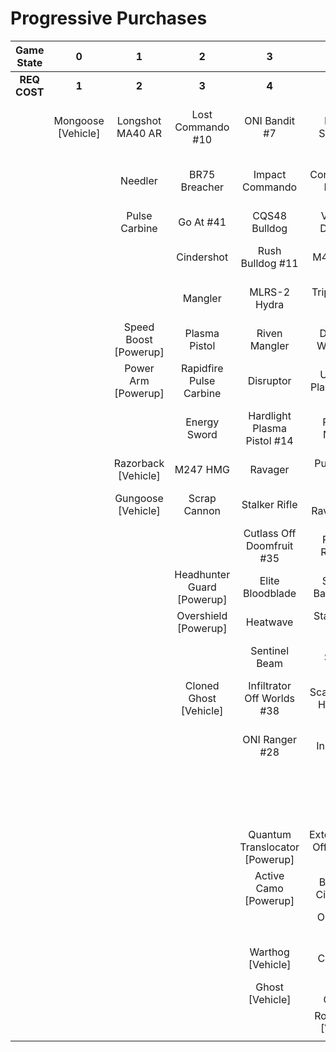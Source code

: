 # Progressive Purchases

| **Game State** |       **0**        |         **1**         |           **2**            |             **3**              |              **4**              |            **5**            |          **6**           |                            |                       |
| :------------: | :----------------: | :-------------------: | :------------------------: | :----------------------------: | :-----------------------------: | :-------------------------: | :----------------------: | :------------------------: | :-------------------: |
|  **REQ COST**  |       **1**        |         **2**         |           **3**            |             **4**              |              **5**              |            **6**            |          **7**           |           **8**            |         **9**         |
|                | Mongoose [Vehicle] |   Longshot MA40 AR    |     Lost Commando #10      |         ONI Bandit #7          |        Key Off Speed #2         |      Striker Sidekick       |      Headhunter #48      |    Guard Off Doisac #40    | Banish Off Balaho #43 |
|                |                    |        Needler        |       BR75 Breacher        |        Impact Commando         |       Convergence Bulldog       |     ONI Battle Rifle #6     |       Valkyrie #13       | Artifact Off Tremonius #49 |   Scorpion Shot #47   |
|                |                    |     Pulse Carbine     |         Go At #41          |         CQS48 Bulldog          |       Valor Off Dinh #12        |     Banished Bandit #8      |   The Final Token #25    |      Rushdown Hammer       |                       |
|                |                    |                       |         Cindershot         |        Rush Bulldog #11        |            M41 SPNKR            |        Pursuit Hydra        |    Calcine Disruptor     |    Spartan Sandwich #32    |                       |
|                |                    |                       |          Mangler           |          MLRS-2 Hydra          |        Triple Threat #23        |   Knight Off Zeretus #39    |  Attack Off Iratus #20   |                            |                       |
|                |                    | Speed Boost [Powerup] |       Plasma Pistol        |         Riven Mangler          |       Decaying World #21        |         M41 Tracker         |     Eayn Carbine #18     |      Wraith [Vehicle]      |                       |
|                |                    |  Power Arm [Powerup]  |  Rapidfire Pulse Carbine   |           Disruptor            |      Unbound Plasma Pistol      |       S7 Sniper Rifle       |   Purging Shock Rifle    |     Scorpion [Vehicle]     |                       |
|                |                    |                       |        Energy Sword        |  Hardlight Plasma Pistol #14   |        Pinpoint Needler         |   Reward Off Hyperius #46   |   Stunning Bounty #22    |                            |                       |
|                |                    |  Razorback [Vehicle]  |          M247 HMG          |            Ravager             |         Pulse Wave #16          |     S7 Flexfire Sniper      |    Doom Off Reach #30    |                            |                       |
|                |                    |  Gungoose [Vehicle]   |        Scrap Cannon        |         Stalker Rifle          |       Zealot Ravager #19        |    Arcane Sentinel Beam     | Sentry Off Writh Kul #34 |                            |                       |
|                |                    |                       |                            |   Cutlass Off Doomfruit #35    |         Ravager Rebound         |    Phantom Assassin #26     |    Diminsher of Hope     |                            |                       |
|                |                    |                       | Headhunter Guard [Powerup] |        Elite Bloodblade        |      Shot Off Barroth #17       |       Gravity Hammer        | Exterminating Hazard #15 |                            |                       |
|                |                    |                       |    Overshield [Powerup]    |            Heatwave            |       Stalker Rifle Ultra       |         Shock Rifle         |                          |                            |                       |
|                |                    |                       |                            |         Sentinel Beam          |             Skewer              |      Scout Skewer #27       |      Wasp [Vehicle]      |                            |                       |
|                |                    |                       |   Cloned Ghost [Vehicle]   |   Infiltrator Off Worlds #38   |      Scatterbound Heatwave      |       Volatile Skewer       |    Banshee [Vehicle]     |                            |                       |
|                |                    |                       |                            |         ONI Ranger #28         |     Broken Installation #44     | Power Off Jega Rdomnai #36  |                          |                            |                       |
|                |                    |                       |                            |                                |      Duelist Energy Sword       | Defender off Sanghelios #33 |                          |                            |                       |
|                |                    |                       |                            | Quantum Translocator [Powerup] | Extermination Off Infection #24 |                             |                          |                            |                       |
|                |                    |                       |                            |     Active Camo [Powerup]      |      Backdraft Cindershot       |   Health Steal [Powerup]    |                          |                            |                       |
|                |                    |                       |                            |                                |         ONI Turret #29          |                             |                          |                            |                       |
|                |                    |                       |                            |       Warthog [Vehicle]        |        The Champion #31         |  Cloned Banshee [Vehicle]   |                          |                            |                       |
|                |                    |                       |                            |        Ghost [Vehicle]         |          Plasma Cannon          |                             |                          |                            |                       |
|                |                    |                       |                            |                                |      Rocket Hog [Vehicle]       |                             |                          |                            |                       |
|                |                    |                       |                            |                                |                                 |                             |                          |                            |                       |
